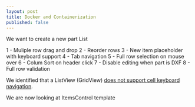 ```yaml
---
layout: post
title: Docker and Containerization
published: false
---
```


We want to create a new part List

1 - Muliple row drag and drop
2 - Reorder rows
3 - New item placeholder with keyboard support
4 - Tab navigation
5 - Full row selection on mouse over
6 - Colum Sort on header click
7 - Disable editing when  part is DXF
8 - Full row validation

We identified that a ListView (GridView) [does not support cell keyboard navigation](https://blogs.msdn.microsoft.com/atc_avalon_team/2006/03/13/editing-in-listview/).

We are now looking at ItemsControl template
 
